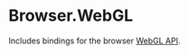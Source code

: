 # Browser.WebGL

Includes bindings for the browser [WebGL API](https://developer.mozilla.org/en-US/docs/Web/API/WebGL_API).